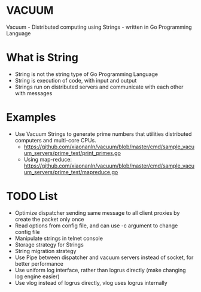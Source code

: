 # VACUUM
Vacuum - Distributed computing using Strings - written in Go Programming Language

# What is String
* String is not the string type of Go Programming Language
* String is execution of code, with input and output
* Strings run on distributed servers and communicate with each other with messages

# Examples
* Use Vacuum Strings to generate prime numbers that utilities distributed computers and multi-core CPUs.
  * https://github.com/xiaonanln/vacuum/blob/master/cmd/sample_vacuum_servers/prime_test/print_primes.go
  * Using map-reduce: https://github.com/xiaonanln/vacuum/blob/master/cmd/sample_vacuum_servers/prime_test/mapreduce.go

# TODO List
* Optimize dispatcher sending same message to all client proxies by create the packet only once
* Read options from config file, and can use -c argument to change config file
* Manipulate strings in telnet console
* Storage strategy for Strings
* String migration strategy
* Use Pipe between dispatcher and vacuum servers instead of socket, for better performance
* Use uniform log interface, rather than logrus directly (make changing log engine easier)
* Use vlog instead of logrus directly, vlog uses logrus internally